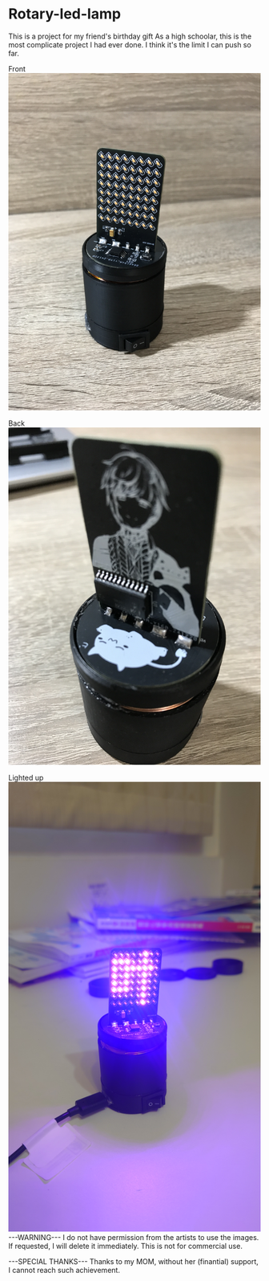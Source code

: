 # Rotary-led-lamp
This is a project for my friend's birthday gift
As a high schoolar, this is the most complicate project I had ever done.
I think it's the limit I can push so far.

Front
![image](https://github.com/ky20080819/rotary-led-lamp/blob/b0bbd717226395c62f3f20f1573338d0431174a3/image/IMG_0751%20-%20%E8%A4%87%E8%A3%BD.JPG)

Back
![image](https://github.com/ky20080819/rotary-led-lamp/blob/b0bbd717226395c62f3f20f1573338d0431174a3/image/IMG_0768.JPG)

Lighted up
![image](https://github.com/ky20080819/rotary-led-lamp/blob/5b57fe5828a13a807ced615b7e747d7e0f0c99cb/image/DSC_1616.JPG)
---WARNING---
I do not have permission from the artists to use the images. If requested, I will delete it immediately. This is not for commercial use.

---SPECIAL THANKS---
Thanks to my MOM, without her (finantial) support, I cannot reach such achievement. 
